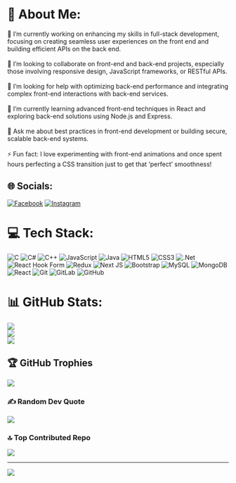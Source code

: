 # 💫 About Me:
🔭 I’m currently working on enhancing my skills in full-stack development, focusing on creating seamless user experiences on the front end and building efficient APIs on the back end.<br>  
👯 I’m looking to collaborate on front-end and back-end projects, especially those involving responsive design, JavaScript frameworks, or RESTful APIs.<br>  
🤝 I’m looking for help with optimizing back-end performance and integrating complex front-end interactions with back-end services.<br>  
🌱 I’m currently learning advanced front-end techniques in React and exploring back-end solutions using Node.js and Express.<br>  
💬 Ask me about best practices in front-end development or building secure, scalable back-end systems.<br>  
⚡ Fun fact: I love experimenting with front-end animations and once spent hours perfecting a CSS transition just to get that ‘perfect’ smoothness!<br>

## 🌐 Socials:
[![Facebook](https://img.shields.io/badge/Facebook-%231877F2.svg?logo=Facebook&logoColor=white)](https://facebook.com/YOUR_USERNAME) 
[![Instagram](https://img.shields.io/badge/Instagram-%23E4405F.svg?logo=Instagram&logoColor=white)](https://instagram.com/YOUR_USERNAME) 

# 💻 Tech Stack:
![C](https://img.shields.io/badge/c-%2300599C.svg?style=for-the-badge&logo=c&logoColor=white) 
![C#](https://img.shields.io/badge/c%23-%23239120.svg?style=for-the-badge&logo=csharp&logoColor=white) 
![C++](https://img.shields.io/badge/c++-%2300599C.svg?style=for-the-badge&logo=c%2B%2B&logoColor=white) 
![JavaScript](https://img.shields.io/badge/javascript-%23323330.svg?style=for-the-badge&logo=javascript&logoColor=%23F7DF1E) 
![Java](https://img.shields.io/badge/java-%23ED8B00.svg?style=for-the-badge&logo=openjdk&logoColor=white) 
![HTML5](https://img.shields.io/badge/html5-%23E34F26.svg?style=for-the-badge&logo=html5&logoColor=white) 
![CSS3](https://img.shields.io/badge/css3-%231572B6.svg?style=for-the-badge&logo=css3&logoColor=white) 
![.Net](https://img.shields.io/badge/.NET-5C2D91?style=for-the-badge&logo=.net&logoColor=white) 
![React Hook Form](https://img.shields.io/badge/React%20Hook%20Form-%23EC5990.svg?style=for-the-badge&logo=reacthookform&logoColor=white) 
![Redux](https://img.shields.io/badge/redux-%23593d88.svg?style=for-the-badge&logo=redux&logoColor=white) 
![Next JS](https://img.shields.io/badge/Next-black?style=for-the-badge&logo=next.js&logoColor=white) 
![Bootstrap](https://img.shields.io/badge/bootstrap-%238511FA.svg?style=for-the-badge&logo=bootstrap&logoColor=white) 
![MySQL](https://img.shields.io/badge/mysql-4479A1.svg?style=for-the-badge&logo=mysql&logoColor=white) 
![MongoDB](https://img.shields.io/badge/MongoDB-%234ea94b.svg?style=for-the-badge&logo=mongodb&logoColor=white) 
![React](https://img.shields.io/badge/react-%2320232a.svg?style=for-the-badge&logo=react&logoColor=%2361DAFB) 
![Git](https://img.shields.io/badge/git-%23F05033.svg?style=for-the-badge&logo=git&logoColor=white) 
![GitLab](https://img.shields.io/badge/gitlab-%23181717.svg?style=for-the-badge&logo=gitlab&logoColor=white) 
![GitHub](https://img.shields.io/badge/github-%23121011.svg?style=for-the-badge&logo=github&logoColor=white)

# 📊 GitHub Stats:
![](https://github-readme-stats.vercel.app/api?username=codewith-rawad&theme=buefy&hide_border=false&include_all_commits=false&count_private=false)<br/>
![](https://github-readme-streak-stats.herokuapp.com/?user=codewith-rawad&theme=buefy&hide_border=false)<br/>
![](https://github-readme-stats.vercel.app/api/top-langs/?username=codewith-rawad&theme=buefy&hide_border=false&include_all_commits=false&count_private=false&layout=compact)

## 🏆 GitHub Trophies
![](https://github-profile-trophy.vercel.app/?username=codewith-rawad&theme=radical&no-frame=false&no-bg=true&margin-w=4)

### ✍️ Random Dev Quote
![](https://quotes-github-readme.vercel.app/api?type=horizontal&theme=gruvbox)

### 🔝 Top Contributed Repo
![](https://github-contributor-stats.vercel.app/api?username=codewith-rawad&limit=5&theme=cobalt&combine_all_yearly_contributions=true)

---
[![](https://visitcount.itsvg.in/api?id=codewith-rawad&icon=0&color=0)](https://visitcount.itsvg.in)
